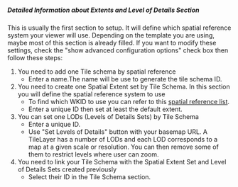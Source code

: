 ##### Detailed Information about _Extents and Level of Details_ Section

This is usually the first section to setup. It will define which spatial reference system your viewer will use. Depending
on the template you are using, maybe most of this section is already filled. If you want to modify these settings, check
the "show advanced configuration options" check box then follow these steps:

1. You need to add one Tile schema by spatial reference
    * Enter a name.The name will be use to generate the tile schema ID.
2. You need to create one Spatial Extent set by Tile Schema. In this section you will define the spatial reference system to use
    * To find which WKID to use you can refer to this
    <a href="http://spatialreference.org/ref/" target="_blank">spatial reference list</a>.
    * Enter a unique ID then set at least the default extent.
3. You can set one LODs (Levels of Details Sets) by Tile Schema
    * Enter a unique ID.
    * Use "Set Levels of Details" button with your basemap URL. A TileLayer has a number of LODs and each LOD corresponds
    to a map at a given scale or resolution. You can then remove some of them to restrict levels where user can zoom.
4. You need to link your Tile Schema with the Spatial Extent Set and Level of Details Sets created previously
    * Select their ID in the Tile Schema section.
